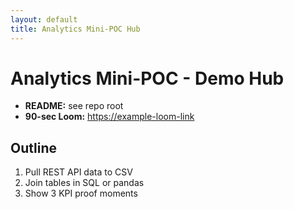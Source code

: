 ```yaml
---
layout: default
title: Analytics Mini-POC Hub
---
```


# Analytics Mini-POC - Demo Hub

- **README:** see repo root
- **90-sec Loom:** <https://example-loom-link>

## Outline
1. Pull REST API data to CSV
2. Join tables in SQL or pandas
3. Show 3 KPI proof moments